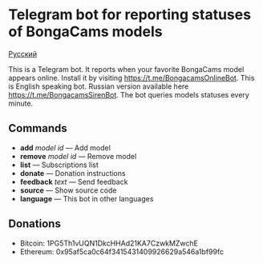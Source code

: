 Telegram bot for reporting statuses of BongaCams models
=======================================================

[Русский](README.md)

This is a Telegram bot. It reports when your favorite BongaCams model appears online.
Install it by visiting https://t.me/BongacamsOnlineBot.
This is English speaking bot. Russian version available here https://t.me/BongacamsSirenBot.
The bot queries models statuses every minute.

Commands
--------

* __add__ _model id_ — Add model
* __remove__ _model id_ — Remove model
* __list__ — Subscriptions list
* __donate__ — Donation instructions
* __feedback__ _text_ — Send feedback
* __source__ — Show source code
* __language__ — This bot in other languages

Donations
---------

* Bitcoin: 1PG5Th1vUQN1DkcHHAd21KA7CzwkMZwchE
* Ethereum: 0x95af5ca0c64f3415431409926629a546a1bf99fc
